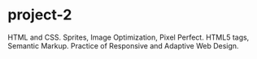 # project-2
HTML and CSS. Sprites, Image Optimization, Pixel Perfect. HTML5 tags, Semantic Markup. Practice of Responsive and Adaptive Web Design.
